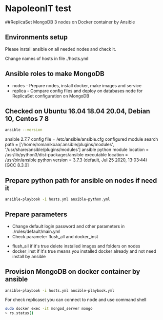 # NapoleonIT test 
##ReplicaSet MongoDB 3 nodes on Docker container by Ansible

## Environments setup
Please install ansible on all needed nodes and check it.

Change names of hosts in file ./hosts.yml

## Ansible roles to make MongoDB
* nodes - Prepare nodes, install docker, make images and service
* replica - Compare config files and deploy on databases node for ReplicaSet configuration on MongoDB

## Checked on Ubuntu 16.04 18.04 20.04, Debian 10, Centos 7 8
```sh
ansible --version
```
ansible 2.7.7
  config file = /etc/ansible/ansible.cfg
  configured module search path = ['/home/romanikoaa/.ansible/plugins/modules', '/usr/share/ansible/plugins/modules']
  ansible python module location = /usr/lib/python3/dist-packages/ansible
  executable location = /usr/bin/ansible
  python version = 3.7.3 (default, Jul 25 2020, 13:03:44) [GCC 8.3.0]

## Prepare python path for ansible on nodes if need it
```sh 
ansible-playbook -i hosts.yml ansible-python.yml
```
Prepare parameters
---
* Change default login password and other parameters in ./roles/default/main.yml
* Check parameter flush_all and docker_inst
 - flush_all if it's true delete installed images and folders on nodes
 - docker_inst if it's true means you installed docker already and not need install by ansible

Provision MongoDB on docker container by ansible
---

```sh
ansible-playbook -i hosts.yml ansible-playbook.yml
```

For check replicaset you can connect to node and use command shell
```sh
sudo docker exec -it mongod_server mongo
> rs.status()
```

